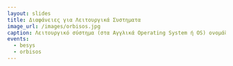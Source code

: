 ```yaml
---
layout: slides 
title: Διαφάνειες για Λειτουργικά Συστηματα
image_url: /images/orbisos.jpg
caption: Λειτουργικό σύστημα (στα Αγγλικά Operating System ή OS) ονομάζεται στην επιστήμη της πληροφορικής το λογισμικό του υπολογιστή που είναι υπεύθυνο για τη διαχείριση και τον συντονισμό των εργασιών, καθώς και την κατανομή των διαθέσιμων πόρων.
events:
  - besys
  - orbisos
---
```

